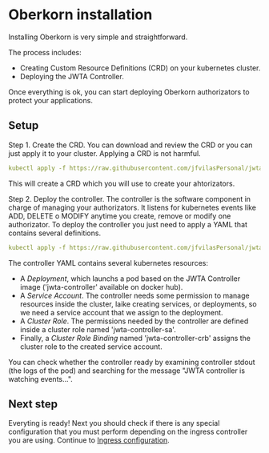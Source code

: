 # Oberkorn installation
Installing Oberkorn is very simple and straightforward.

The process includes:
  - Creating Custom Resource Definitions (CRD) on your kubernetes cluster.
  - Deploying the JWTA Controller.

Once everything is ok, you can start deploying Oberkorn authorizators to protect your applications.

## Setup
Step 1. Create the CRD.
You can download and review the CRD or you can just apply it to your cluster. Applying a CRD is not harmful.

```yaml
kubectl apply -f https://raw.githubusercontent.com/jfvilasPersonal/jwta-controller/main/crd/crd.yaml
```

This will create a CRD which you will use to create your ahtorizators.

Step 2. Deploy the controller.
The controller is the software component in charge of managing your authorizators. It listens for kubernetes events like ADD, DELETE o MODIFY anytime you create, remove or modify one authorizator. To deploy the controller you just need to apply a YAML that contains several definitions.

```yaml
kubectl apply -f https://raw.githubusercontent.com/jfvilasPersonal/jwta-controller/main/crd/controller.yaml
```

The controller YAML contains several kubernetes resources:

 - A *Deployment*, which launchs a pod based on the JWTA Controller image ('jwta-controller' available on docker hub).
 - A *Service Account*. The controller needs some permission to manage resources inside the cluster, laike creating services, or deployments, so we need a service account that we assign to the deployment.
 - A *Cluster Role*. The permissions needed by the controller are defined inside a cluster role named 'jwta-controller-sa'.
 - Finally, a *Cluster Role Binding* named 'jwta-controller-crb' assigns the cluster role to the created service account.

You can check whether the controller ready by examining controller stdout (the logs of the pod) and searching for the message "JWTA controller is watching events...".

## Next step
Everyting is ready! Next you should check if there is any special configuration that you must perform depending on the ingress controller you are using. Continue to [Ingress configuration](/ingress-configuration).

